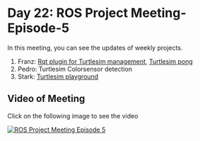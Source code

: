 # Day 22: ROS Project Meeting-Episode-5

In this meeting, you can see the updates of weekly projects.

1. Franz: [Rqt plugin for Turtlesim management](https://github.com/fjp/rqt-turtle), [Turtlesim pong](https://github.com/fjp/ros-turtle-pong)
2. Pedro: Turtlesim Colorsensor detection
3. Stark: [Turtlesim playground](https://github.com/Shilpaj1994/TurtleSim-Playground)


## Video of Meeting

Click on the following image to see the video

[![ROS Project Meeting Episode 5](https://img.youtube.com/vi/4tAG-cvtV24/0.jpg)](https://drive.google.com/file/d/1bbF-FTxgVJE0KzK-7Hhe_jgwP73IeepJ/view?usp=sharing)

